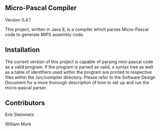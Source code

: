 ## Micro-Pascal Compiler
Version 0.4.1

This project, written in Java 8, is a compiler which parses Micro-Pascal code to generate MIPS assembly code.

## Installation
The current version of this project is capable of parsing mini-pascal code as a valid program.
If the program is parsed as valid, a syntax tree as well as a table of identifiers used within
the program are printed to respective files within the /src/compiler directory. Please refer
to the Software Design Document for a more thorough description of how to set up and run the
micro-pascal parser.

## Contributors
Erik Steinmetz

William Mork